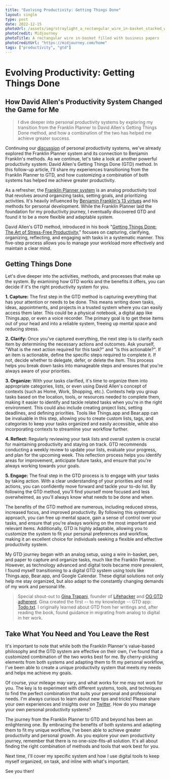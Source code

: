 ```yaml
---
title: "Evolving Productivity: Getting Things Done"
layout: single
type: post
date: 2022-12-15
photoUrl: /assets/img/straylight_a_rectangular_wire_in-basket_stacked_with_business_p_48bc46d2-8aa3-4b60-b1b9-d2d039e47d2f.png
photoCredit: Midjourney
photoTitle: A rectangular wire in-basket filled with business papers
photoCreditUrl: "https://midjourney.com/home"
tags: ["productivity", "gtd"]
---
```


# Evolving Productivity: Getting Things Done
## How David Allen's Productivity System Changed the Game for Me

> I dive deeper into personal productivity systems by exploring my transition from the Franklin Planner to David Allen's Getting Things Done method, and how a combination of the two has helped me achieve greater success.

Continuing our [discussion][1] of personal productivity systems, we've already explored the Franklin Planner system and its connection to Benjamin Franklin's methods. As we continue, let's take a look at another powerful productivity system: David Allen's Getting Things Done (GTD) method. In this follow-up article, I'll share my experiences transitioning from the Franklin Planner to GTD, and how customizing a combination of both systems has helped me achieve greater productivity.

As a refresher, the [Franklin Planner system][2] is an analog productivity tool that revolves around organizing tasks, setting goals, and prioritizing activities. It's heavily influenced by [Benjamin Franklin's 13 virtues][3] and his methods for personal development. While the Franklin Planner laid the foundation for my productivity journey, I eventually discovered GTD and found it to be a more flexible and adaptable system.

David Allen's GTD method, introduced in his book "[Getting Things Done: The Art of Stress-Free Productivity][4]," focuses on capturing, clarifying, organizing, reflecting, and engaging with tasks in a systematic manner. This five-step process allows you to manage your workload more effectively and maintain a clear mind.

## Getting Things Done

Let's dive deeper into the activities, methods, and processes that make up the system. By examining how GTD works and the benefits it offers, you can decide if it's the right productivity system for you.

**1. Capture:** The first step in the GTD method is capturing everything that has your attention or needs to be done. This means writing down tasks, ideas, appointments, and projects in a trusted system where you can easily access them later. This could be a physical notebook, a digital app like Things.app, or even a voice recorder. The primary goal is to get these items out of your head and into a reliable system, freeing up mental space and reducing stress.

**2. Clarify:** Once you've captured everything, the next step is to clarify each item by determining the necessary actions and outcomes. Ask yourself, "What is the next action required for this task?" and "Is this actionable?". If an item is actionable, define the specific steps required to complete it. If not, decide whether to delegate, defer, or delete the item. This process helps you break down tasks into manageable steps and ensures that you're always aware of your priorities.

**3. Organize:** With your tasks clarified, it's time to organize them into appropriate categories, lists, or even using David Allen's concept of contexts (such as Home, Work, Shopping, etc.). Contexts help you group tasks based on the location, tools, or resources needed to complete them, making it easier to identify and tackle related tasks when you're in the right environment. This could also include creating project lists, setting deadlines, and defining priorities. Tools like Things.app and Bear.app can be invaluable in this step, allowing you to create custom lists, tags, and categories to keep your tasks organized and easily accessible, while also incorporating contexts to streamline your workflow further.

**4. Reflect:** Regularly reviewing your task lists and overall system is crucial for maintaining productivity and staying on track. GTD recommends conducting a weekly review to update your lists, evaluate your progress, and plan for the upcoming week. This reflection process helps you identify areas for improvement, anticipate future tasks, and ensure that you're always working towards your goals.

**5. Engage:** The final step in the GTD process is to engage with your tasks by taking action. With a clear understanding of your priorities and next actions, you can confidently move forward and tackle your to-do list. By following the GTD method, you'll find yourself more focused and less overwhelmed, as you'll always know what needs to be done and when.

The benefits of the GTD method are numerous, including reduced stress, increased focus, and improved productivity. By following this systematic approach, you can free up mental space, gain a sense of control over your tasks, and ensure that you're always working on the most important and relevant items. Additionally, GTD is highly adaptable, allowing you to customize the system to fit your personal preferences and workflow, making it an excellent choice for individuals seeking a flexible and effective productivity system.

My GTD journey began with an analog setup, using a wire in-basket, pen, and paper to capture and organize tasks, much like the Franklin Planner. However, as technology advanced and digital tools became more prevalent, I found myself transitioning to a digital GTD system using tools like Things.app, Bear.app, and Google Calendar. These digital solutions not only help me stay organized, but also adapt to the constantly changing demands of my work and personal life.

> Special shout-out to [Gina Trapani][5], founder of [Lifehacker][8] and [OG GTD adherent][6]. Gina created the first -- to my knowledge -- GTD app: [Todo.txt][7]. I originally learned about GTD from her writings and, after reading the book, found guidance in migrating from analog to digital in her work.

## Take What You Need and You Leave the Rest

It's important to note that while both the Franklin Planner's value-based philosophy and the GTD system are effective on their own, I've found that a customized combination of the two works best for me. By cherry-picking elements from both systems and adapting them to fit my personal workflow, I've been able to create a unique productivity system that meets my needs and helps me achieve my goals.

Of course, your mileage may vary, and what works for me may not work for you. The key is to experiment with different systems, tools, and techniques to find the perfect combination that suits your personal and professional needs. I'm always curious to learn about new tips and tricks! Please share your own experiences and insights over on [Twitter][9]. How do you manage your own personal productivity systems?

The journey from the Franklin Planner to GTD and beyond has been an enlightening one. By embracing the benefits of both systems and adapting them to fit my unique workflow, I've been able to achieve greater productivity and personal growth. As you explore your own productivity journey, remember that there is no one-size-fits-all solution. It's all about finding the right combination of methods and tools that work best for you.

Next time, I'll cover my specific system and how I use digital tools to keep myself organized, on task, and inline with what's important.

See you then!

[1]:    /tags/productivity "drew:ux articles tagged #productivity"
[2]:    /posts/analog-days-rediscovering-the-franklin-planner/ "Analog Days: Rediscovering the Franklin Planner"
[3]:    /posts/analog-days-rediscovering-the-franklin-planner/#thirteen-virtues
[4]:    https://gettingthingsdone.com "David Allen's Getting Things Done"
[5]:    https://ginatrapani.org/ "Gina Trapani's personal homepage"
[6]:    https://lifehacker.com/author/ginatrapani "Gina Trapani's writings on Lifehacker"
[7]:    https://todo.txt.org/ "The Todo.txt GTD app"
[8]:    https://lifehacker.org/ "Lifehacker"
[9]:    https://twitter.com/drwtod "Join the conversation with Drew on Twitter"